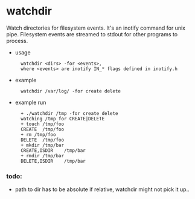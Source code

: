 watchdir
========

Watch directories for filesystem events. It's an inotify command for unix pipe.
Filesystem events are streamed to stdout for other programs to process.

* usage

        watchdir <dirs> -for <events>, 
        where <events> are inotify IN_* flags defined in inotify.h

* example

        watchdir /var/log/ -for create delete

* example run

        + ./watchdir /tmp -for create delete 
        watching /tmp for CREATE|DELETE
        + touch /tmp/foo
        CREATE	/tmp/foo
        + rm /tmp/foo
        DELETE	/tmp/foo
        + mkdir /tmp/bar
        CREATE,ISDIR	/tmp/bar
        + rmdir /tmp/bar
        DELETE,ISDIR	/tmp/bar

### todo:
* path to dir has to be absolute
  if relative, watchdir might not pick it up..

